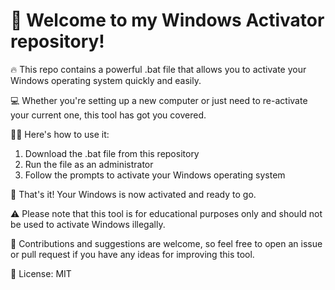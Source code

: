 # 👋 Welcome to my Windows Activator repository!

🔥 This repo contains a powerful .bat file that allows you to activate your Windows operating system quickly and easily.

💻 Whether you're setting up a new computer or just need to re-activate your current one, this tool has got you covered.

👨‍💻 Here's how to use it:
1. Download the .bat file from this repository
2. Run the file as an administrator
3. Follow the prompts to activate your Windows operating system

🎉 That's it! Your Windows is now activated and ready to go.

⚠️ Please note that this tool is for educational purposes only and should not be used to activate Windows illegally.

🤝 Contributions and suggestions are welcome, so feel free to open an issue or pull request if you have any ideas for improving this tool.

📝 License: MIT
